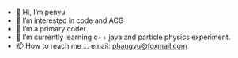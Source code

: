 - 👋 Hi, I’m penyu
- 👀 I’m interested in code and ACG
- 🌱 I’m a primary coder
- 💞️ I’m currently learning c++ java and particle physics experiment.
- 📫 How to reach me ... email: phangyu@foxmail.com

<!---
docpenyu/docpenyu is a ✨ special ✨ repository because its `README.md` (this file) appears on your GitHub profile.
You can click the Preview link to take a look at your changes.
--->
